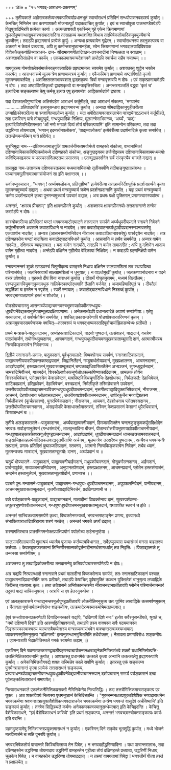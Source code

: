 +++
title = "१५ भगवद्-आराधन-प्रकरणम्"

+++
तृतीयकाले अहोरात्रकर्तव्यभगवत्परिचर्याप्रधानभूतं स्वार्चाराधनं प्रतिदिनं सन्ध्योपासनवदवश्यं कुर्यात् । 
केनचित् निमित्तेन तत्र करणाशक्तौ भोजनात्पूर्वं यदाकदाचित् कुर्यात् । 
इयं च स्वार्चापूजा पाकभाण्डैक्येऽपि पितृपुत्रादिभिरपि प्रत्येका कार्या ।
अत्यन्ताशक्तौ एकस्मिन् गृहे एकेन क्रियमाणायां तुलसीपुष्पगन्धाद्युपकरणसंपादनादिना तत्साहाय्यं यथाशक्ति विधाय तदभिषेकतोयादिकमुपयुज्यैवान्ये भुञ्जीरन्। 
तदाऽपि हृद्यागमात्रं प्रत्येकं कुर्युः । 
अन्यथा प्रत्यवायेन गृह्णेरन् । 
स्वार्चाराधनस्य तदनुकल्पस्य वा अकरणे न केवलं प्रत्यवायः, अपि तु कर्मान्तरानुष्ठानानर्हता, स्वेन क्रियमाणानां भगवदालयादिविषयक विविधकैङ्कर्यातिथ्याराधन- दान- श्रीरामायणगीतादिपठन-प्रवचनादीनां निष्फलता च स्याताम् । 
अशक्तावतिसंग्रहेण वा कार्यम् । 
एककालमात्रमन्यदेशगमने प्राप्तेऽपि स्वार्चया सहैव गन्तव्यम् ।।

यागगृहस्य गोमयोपलेपसंमार्जनरङ्गवल्यादिकं प्रहृष्टमानसः स्वयमेव कुर्यात् । 
अशक्तस्तु शुद्धेन भक्तेन कारयेत् । आराधनारम्भे मूलमन्त्रेण प्राणायामत्रयं कुर्यात् । 
एकैकस्मिन् प्राणायामे अष्टाविंशति कृत्वो मूलमन्त्रमावर्तयेत् । 
अशक्तितरतमभाववशात् द्वादशकृत्वः त्रिर्वा मन्त्रावृत्तावपि न दोषः । 
एवं सकृत्प्राणायामेऽपि न दोषः । 
तदा अष्टाविंशतिकृत्वो द्वादशकृत्वो वा मन्त्रावृत्तिरुचिता । 
अनन्तरमञ्जलिं बद्ध्वा 'कृतं च' इत्यादिना सङ्कल्पश्च केषु कर्मसु इत्यत्र एषु इत्ययमंशः आह्निकार्थदर्पणे द्रष्टव्यः ।

यदा देशकालवैगुण्यादिना अतिसंग्रहेण आराधनं कर्तुमीहते, तदा आराधनं संकल्प्य, 'भगवानेव ............प्रतिपादयति' इत्यनुसन्धाय हृद्यागमारभ्य कुर्यात् । 
अन्यदा श्रीमदाह्निकानुगृहीतरीत्या लघ्वाह्निकोक्तरीत्या वा स्वशक्तिमालोच्य कुर्यात् । 
यदा अपेक्षितयावत्पात्रालाभेन पात्रद्वयेनाऽऽराधनं कर्तुमीहते, तदा एकस्मिन् पात्रे तोयमुत्पूर्य, गन्धपुष्पादिकं निक्षिप्य, मूलमन्त्रेणाभिमन्त्र्य, 'अर्घ्यं', 'पाद्यं' इत्यादिविशेषनिर्देशमन्तरा 'ओं नमो भगवते दिव्यं तोयं परिकल्पयामि' इति सामान्येन परिकल्प्य, तदा तदा उद्धरिण्या तोयमादाय, 'भगवन् इदमर्घ्यमवलोकय', 'पाद्यमवलोकय' इत्येवंरीत्या प्रदर्शनादिकं कृत्वा समर्पयेत् । 
तत्तच्छेषमन्यस्मिन् पात्रे प्रक्षिपेत् ॥

सुरभिमुद्रा नाम---दक्षिणमध्यमाङ्गुलिं वामतर्जनीमध्यमयोर्मध्ये वामहस्ते संकोच्य, वामानामिकां दक्षिणानामिकाकनिष्ठिकयोमध्ये दक्षिणहस्ते संकोच्य, अङ्गुष्ठद्वयस्य तर्जनीद्वयस्य दक्षिणानामिकावाममध्यमयोः कनिष्ठिकाद्वयस्य च परस्परसंश्लिष्टतया प्रसारणम् । 
एतन्मुद्राप्रदर्शनेन सर्वं संस्कृत्यैव भगवते दद्यात् ॥

ग्रासमुद्रा नाम-उत्तानस्य दक्षिणकरतलस्य मध्यमानामिकयोः तृतीयपर्वणि तदीयाङ्गुष्ठाग्रसंबन्धः । 
पञ्चानामगुलीनामग्रभागसंयोजनं सा इति पक्षान्तरम् ।।

सर्वानप्युपचारान् , "भगवन् ! अर्घ्यमवलोकय, प्रतिगृह्णीष्व" इत्येवंरीत्या तत्तन्नामनिर्देशपूर्वकं प्रदर्शनप्रार्थने कृत्वा मूलमन्त्रमुच्चार्य दद्यात् । 
अथवा प्रथमं मन्त्रमुच्चार्य क्रमेण प्रदर्शनप्रदानानि कुर्यात् । 
यद्वा प्रथमं मन्त्रमुच्चार्य क्रमेण प्रदर्शनप्रदाने कृत्वा पुनमन्त्रमुच्चार्य उपचारं दद्यात् । 
अत्र प्रथमः पक्षो युक्तिमान् प्रमाणस्वारस्यवांश्च ।

अनन्तरं, "क्षमस्व प्रीयताम्" इति क्षामणप्रीणने कुर्यात् । अशक्तस्य क्षामणप्रीणनयोः तत्तदासनान्ते तन्त्रेण करणेऽपि न दोषः ।।

शास्त्रोक्तरीत्या प्रतिष्ठितां घण्टां भगवत्कवाटोद्घाटने तत्तदासन समर्पणे अर्घ्यधूपदीपप्रदाने स्नापने निवेदने कर्पूरनीराजने अवसाने कवाटापिधाने च नादयेत् । 
तत्र कवाटोद्घाटनार्घ्यधूपदीपप्रदानस्नपनावसरेषु एकपार्श्वन नादयेत् । 
अन्यत्र (आसनसमर्पणनिवेदन नीराजन कवाटापिधानावसरेषु) पार्श्वद्वयेन नादयेत् । 
तत्र दक्षिणहस्तेन घण्टां नादयित्वा कवाटोद्घाटनपिधाने कुर्यात् । 
आसनानि च तथैव समर्पयेत् । 
अन्यत्र वामेन नादयेत् , दक्षिणस्य व्यापृतत्वात् । 
यदा वामेन नादयति, तदाऽपि न वामेन तामाददीत ; अपि तु दक्षिणेन आदाय वामेन गृहीत्वा नादयेत् । 
अन्तेऽपि दक्षिणेन गृहीत्वैव वेदिकायां निक्षिपेत् । 
न कदाऽपि ग्रहणनिक्षेपौ वामेन कुर्यात् ॥

स्नापनानन्तरं शुष्कं खण्डवस्त्रं त्रिगुणीकृत्य वामहस्ते निधाय दक्षिणेन सालग्रामशिलां तत्र स्थापयित्वा परिमार्जयेत् । 
जलनिस्रावार्थं सालग्रामशिलां न धुनुयात् । 
न वाऽधोमुखीं कुर्यात् ।
जलकणापनोदनाय न वदने वस्त्रं प्रवेशयेत् । 
गृहस्थो दीपं विना नाराधनं कुर्यात् । 
दीपार्थे गोघृतमुत्तमम् , मध्यमं तिलतैलम् ; एरण्डपुन्नागपिचुमन्दकुन्दमधूक नालिकेरकाष्ठोद्भवानि तैलानि वर्जयेत् । 
अजामहिषादिघृतं च । 
दीपतैलं तद्धर्तिकां च हस्तेन न स्पृशेत् ।
स्पर्शे स्नायात् । 
कवाटोद्घाटनापिधाने निश्शब्दं कुर्यात् । 
भगवद्भागवतप्रणामे हस्तं न शोधयेत् ।।

षोडशोपचारास्तु आसनार्घ्यपाद्याचमनवस्त्रभूषणयज्ञोपवीतगन्धपुष्प- धूपदीपनैवेद्यकरानुलेपताम्बूलप्रदक्षिणप्रणामाः । 
अनेकसत्त्वेऽपि प्रधानत्वादेते अवश्यं समर्पणीयाः। 
एतेषु यस्यालाभः, तं सर्वार्थतोयेन समर्पयेत् । 
क्वचित् प्रकारान्तरेणापि षोडशोपचारपरिगणनं कृतम् ।
अत्रायमुपचारसमर्पणक्रमः क्वचित्--तत्स्वरूपं च भगवद्भाष्यकारादिपूर्वाचार्याह्निकग्रन्थेभ्यः प्रतीयते ।

प्रथमे मन्त्रासने-पादुकादानम् , अर्घ्यहस्तशाटिकादाने, पादयोः पुष्पदानं, तत्संवाहनं, पाद्यदानं, वस्त्रेण पादसंमार्जनं, तयोर्गन्धपुष्पदानम् , आचमनदानं, गन्धपुष्पधूपदीपाचमनमुखवासताम्बूलादि दानं, आत्मात्मीयस्य नित्यकिङ्करत्वेन निवेदनञ्च ।

द्वितीये स्नानासने-प्रणामः, पादुकादानं, पूर्वधृतमालादे: विष्वक्सेनाय समर्पणं, स्नानशाटिकाप्रदानं, पाद्याचमनीयपादपीठदन्तकाष्ठद्वयदानं, जिह्वानिर्लेहनं, गण्डूषार्थतोयप्रदानं, मुखप्रक्षालनम् , आचमनदानम् , आदर्शप्रदर्शनं, हस्तप्रक्षालनं,मुखवासताम्बूलदानं,चम्पकाद्यधिवासिततैलेन अभ्यञ्जनं, सुगन्ध्युद्वर्तनदानं, चामरादिभिर्वीजनं, गात्रमर्दनं, शिरस्तैलशोधकचूर्णलोध्रकल्कपिण्याकादिदानम् , आमलक तोयेन शिरस्यभिषेचनं, प्लोतवस्त्रेण केशसंवेष्टनं, माषपिष्टविविधचूर्णादिभिः देहशोधनम् , निर्मलजलै: देहाभिषेचनं, शाटिकाप्रदानं, हरिद्रालेपनं, देहाभिषेचनं, वस्त्रप्रदानं, निर्मलीकृते तस्मिन्नेवासने उपवेशनं, उत्तरीययज्ञोपवीतपाद्याचमनपवित्रगन्धपुष्पधूपदीपाचमनप्रदानं, नृत्तगीतवाद्यादियुक्ताभिषेकदानं, नीराजनम् , आचमनं, देहशोधनाय प्लोतवस्त्रदानम् , उत्तरीययज्ञोपवीताचमनदानम् , उशीरकूर्चेन भगवद्विग्रहस्य निर्मलीकरणं (कूर्चप्रसारणं), पुनरभिषेकप्रदानं ; नीराजनम् , आचमनं, देहशोधनाय प्लोतवस्त्रदानम् , उत्तरीयोपवीताचमनदानम् ,  अंसद्वयोपरि केशाधारक्षौमास्तरणं, तस्मिन् केशप्रसारणं केशानां धूपैरधिवासनं, शिखाबन्धनं च ।।

तृतीये अलङ्कारासने--पादुकादानम् , अर्घ्यपाद्याचमनीयदानं, हिमजलसिक्तेन चन्दनकुङ्कुमकर्पूरादिक्षोदेन भगवतः सर्वाङ्गानुलेपनं (गन्धसंमर्दनं), तालवृन्तादिना बीजनं, पीताम्बरोत्तरीयभूषणयज्ञोपवीताचमनीयदानं, गन्धपुष्पालङ्कारकेशस्रगूर्ध्वपुण्ड्राञ्जनदानम् , आदर्शप्रदर्शनं, धूपदीपाचमनप्रदानं ध्वजच्छत्रचामरवाहनदानं, शङ्खचिह्नकाहलभेर्यादिसकलवाद्यनृतगीताभिः अर्चनम् , मूलमन्त्रेण तदक्षरैश्च पुष्पदानम् , अन्यैश्च भगवन्मन्त्रैः तत्प्रदानं, प्रणामः प्रतिदिशं पुष्पाञ्जलिप्रदानं, स्तवनम् , आत्मनो नित्यकिङ्करत्वेन निवेदनं, तथैव ध्यानं, मूलमन्त्रजपः मात्रादानं, मुखवासताम्बूलयो: दानम् , अर्घ्यप्रदानं च ॥

चतुर्थे भोज्यासने--पादुकादानं, पाद्याचमनीयार्हणदानं, मधुपर्काचमनदानं, गोसुवर्णरत्नदानम् , अर्हणदानं, प्रार्थनापूर्वकं, सव्यञ्जनान्ननिवेदनम् , अनुपानतर्पणदानं, हस्तप्रक्षालनम् , आचमनप्रदानं, प्लोतेन हस्तसंमार्जनं, चन्दनेन हस्तानुलेपनं, मुखवासताम्बूलयोर्दानं, प्रणामश्च ।।

पञ्चमे पुनः मन्त्रासने-पादुकादानं, पाद्याचमन-गन्धपुष्प-धूपदीपाचमनदानम् , अपूपफलनिवेदनं, पानीयदानम् , आचमनमुखवासताम्बूलदानं, नृत्तगीतवाद्यादिभिरर्चनं, प्रदक्षिणप्रणामौ च ।

षष्ठे पर्यङ्कासने-पादुकादानं, पाद्याचमनदानं, मालादीनां विष्वक्सेनाय दानं, सुखस्पर्शवस्त्र-लघुतरभूषणोपवीताचमनदानं, गन्धपुष्पधूपदीपाचमनमुखवासताम्बूलदानं, यथाशक्ति स्तवनं च इति । 

अनन्तरं सात्त्विकत्यागसमर्पणे कृत्वा, विष्वक्सेनमभ्यर्च्य, भगवन्तमष्टाङ्गेन प्रणम्य, इज्यामध्ये संभावितापराधादिपरिहाराय शरणं गच्छेत् । अनन्तरं भगवते अर्घ्यं दद्यात् ।

शरणागतिश्चात्र प्रातरभिगमनोक्तप्रपत्तिप्रयोगं पर्यालोच्य ऊहेनानुष्टेया ।

सालग्रामशिलायामपि शुभाश्रयं ध्यात्वैव पूजायाः कर्तव्यत्वविधानात् , सर्वेऽप्युपचारा यथासंभवं मनसा बाह्यतश्च कर्तव्याः । केवलदृष्टफलकानां तिन्त्रिणीरसात्मकोद्वर्तनादीनामर्थसामर्थ्यात् तत्र निवृत्तिः । पिष्टाद्यात्मकं तु तन्मनसा समर्पणीयम् ॥

अशक्तस्य तु लघ्वाह्निकोक्तरीत्या तत्तदासनेषु कतिपयोपचारसमर्पणेऽपि न दोषः।

अत्र यद्यपि नित्यग्रन्थादौ स्नानासने प्रथमं मालादीनां विष्कक्सेनाय समर्पणं, ततः स्नानशाटिकादानं पश्चात् पाद्याचमनादिप्रदानमिति क्रमः प्रतीयते, तथाऽपि केषांचित् पूर्वषामुक्तिं कञ्चन युक्तिलेशं चानुसृत्य लघ्वाह्निके किञ्चित् व्यत्यासः कृतः । तथा तत्रैवासने अभिषेकानन्तरमेव नीराजनदानप्रतीतावपि प्लोनेन परिमार्जनानन्तरं तदुक्तं पाद्यं चाधिकमुक्तम् । अत्रापि स एव हेतरनुमन्धेयः ।

एवं अलङ्कारासने गन्धाद्यनन्तरमूर्ध्वपुण्ड्रप्रतीतावपि लोकरीतिमनुसृत्य ततः पूर्वमेव लघ्वाह्निके तत्समर्पणमुक्तम् । नैतावता पूर्वाचार्यग्रन्थविरोधः शङ्कनीयः, तत्क्रमादेरप्यस्माकमभिमततमत्वात् ॥

(एवं सन्ध्योपासनप्रकरणेऽपि दिगादिनमस्कारे यद्यपि, "दक्षिणायै दिशे नमः” इत्येव सर्वैरनुसन्धीयते, श्रूयते च, "नमो दक्षिणायै दिशे" इति आरुणद्वितीयप्रश्नान्ते, तथाऽपि तस्य वाक्यस्य सर्वैः पठ्यमानस्य दिङ्नमस्कारवाक्यस्य चात्यन्तवैषम्येनास्य मन्त्ररूपत्वासंभवेन वाक्यान्तरत्वावश्यम्भावात् व्याकरणस्मृतिमनुसृत्य “दक्षिणस्यै' इत्यनुसन्धानमुचितमिति तथैवोक्तम् । नैतावता प्रमाणविरोधः शङ्कनीयः । एवमन्यत्रापि भेदप्रतीतिस्थले गमकं स्वयमेव ऊह्यम् ॥)

एकस्मिन् दिने श्रवणसङक्रमणद्वादशीग्रहणस्वाचार्यजन्मनक्षत्राद्यनेकनिमित्तसंभवे शक्तौ यथानिमित्तोत्पत्ति-तत्तन्निमितिकाराधनानि कुर्यात् । अशक्तस्तु प्रधानमेकं तत्काले कृत्वा अन्यानि तत्तत्कालेषु हृद्यागरूपाणि कुर्यात् । अनेकनिमित्तयौगपद्ये शक्तः तस्मिन्नेव काले सर्वाणि कुर्यात् । इतरस्तु एकं सङ्कल्प्य पुनर्मन्त्रासनान्तं कृत्वा प्रत्येकं तत्तदाराधनं सङ्कल्प्य, प्रत्याराधनर्घ्यपाद्याचमनीयगन्धपुष्पधूपदीपनैवेद्यपानीयाचमनरूपान् दशोपचारान् समर्प्य पर्यङ्कासनं दत्वा पूर्वसङ्कल्पिताराधनं समापयेत् ।

नित्याराधनकाले एकानेकनैमित्तिकप्रसक्तौ नैमित्तिकेनैव नित्यसिद्धिः । तदा तत्तन्नैमित्तिकमात्रसङ्कल्प एव युक्तः । अत्र शक्तविषये नित्यस्य पृथगनुष्ठानं केचिदिच्छन्ति । "गुरुजन्मनक्षत्रप्रयुक्तवैशेषिक भगवदाराधनेन भगवत्कर्मणा श्रवणनक्षत्रप्रयुक्तवैशेषिकभगवदाराधनेन भगवत्कर्मणा तन्त्रेण भगवन्तं वासुदेवं अर्चयिष्यामि' इति सङ्कल्पं कुर्यात् । तन्त्रेण सिद्धिस्थले कर्मणः अनेकात्मकत्वस्यानुसन्धेयत्वात् इति केचिद्वदन्ति । केचित्तु बैशेषिकाराधने, “इदं वैशेषिकारधनं करिष्ये' इति प्रथमं सङ्कल्प्य, अनन्तरं भगवच्छास्त्रोक्तसङ्कल्पः कार्यः इति वदन्ति ।

ग्रहणदुष्टयामेषु निमित्तान्तरप्रयुक्तमाराधनं न कुर्यात् । एकस्मिन् दिने सकृदेव भूतशुद्धिं कुर्यात् । मध्ये भोजने मलविसर्जने च सति पुनरपि कुर्यात् ॥

भगवदभिषेकतोयं पात्रान्तरे किञ्चिन्निस्राव्य तेन पिबेत् । न भगवदर्होद्धरिण्यादिना । यथा पात्रान्तरालाभः, तदा दक्षिणहस्तेन उद्धरिण्या तोयमादाय उद्धरिणीं वामहस्तेन गृहीत्वा तोयं दक्षिणहस्ते प्रच्याव्य, उद्धरिणीं निधाय, चुलकेन पिबेत् । न वामहस्तेन उद्धरिण्या तोयमादद्यात् । न तस्यां वामगतायां पिबेद्वा ! भगवत्तीर्थं पीत्वा हस्तं न प्रक्षालयेत् ॥